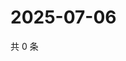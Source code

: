 # 2025-07-06

共 0 条

<!-- BEGIN ZHIHUVIDEO -->
<!-- 最后更新时间 Sun Jul 06 2025 02:14:08 GMT+0800 (China Standard Time) -->

<!-- END ZHIHUVIDEO -->

